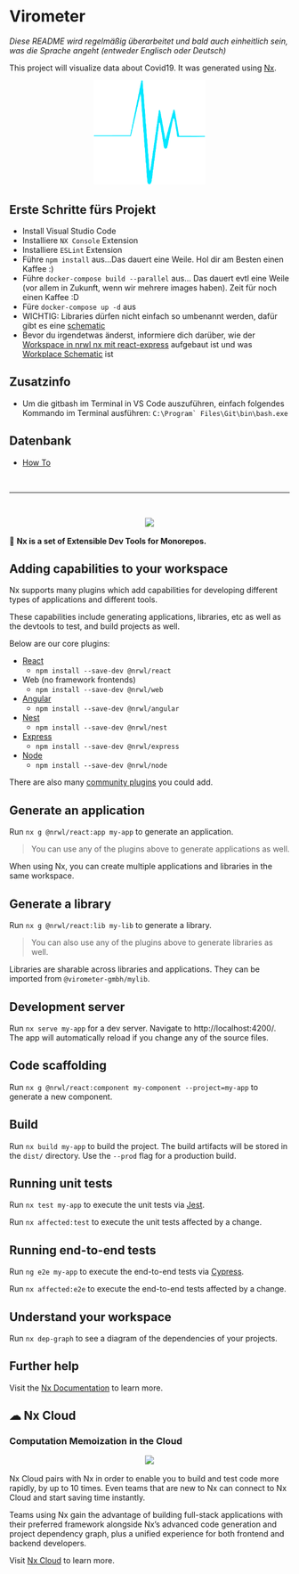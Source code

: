 # Virometer

_Diese README wird regelmäßig überarbeitet und bald auch einheitlich sein, was die Sprache angeht (entweder Englisch oder Deutsch)_

This project will visualize data about Covid19. It was generated using [Nx](https://nx.dev).

<p align="center"><img src="apps/virometer/src/assets/virometerLogo.png" width="200"></p>

## Erste Schritte fürs Projekt

- Install Visual Studio Code
- Installiere `NX Console` Extension
- Installiere `ESLint` Extension
- Führe `npm install` aus...Das dauert eine Weile. Hol dir am Besten einen Kaffee :)
- Führe `docker-compose build --parallel` aus... Das dauert evtl eine Weile (vor allem in Zukunft, wenn wir mehrere images haben). Zeit für noch einen Kaffee :D
- Füre `docker-compose up -d` aus
- WICHTIG: Libraries dürfen nicht einfach so umbenannt werden, dafür gibt es eine [schematic](https://github.com/nrwl/nx/issues/2001)
- Bevor du irgendetwas änderst, informiere dich darüber, wie der [Workspace in nrwl nx mit react-express](https://nx.dev/latest/react/workspace/workspace-overview) aufgebaut ist und was [Workplace Schematic](https://nx.dev/latest/react/workspace/schematics/using-schematics) ist

## Zusatzinfo

- Um die gitbash im Terminal in VS Code auszuführen, einfach folgendes Kommando im Terminal ausführen: `` C:\Program` Files\Git\bin\bash.exe ``

## Datenbank

- [How To](https://confluence-student.it.hs-heilbronn.de/display/LAPSW2020WiSeTeam3/LABSW20T3-39+-+feat%28db%29%3A+datenbank+aufsetzen)

&nbsp;&nbsp;

---

&nbsp;&nbsp;

<p align="center"><img src="https://raw.githubusercontent.com/nrwl/nx/master/images/nx-logo.png" width="250"></p>

🔎 **Nx is a set of Extensible Dev Tools for Monorepos.**

## Adding capabilities to your workspace

Nx supports many plugins which add capabilities for developing different types of applications and different tools.

These capabilities include generating applications, libraries, etc as well as the devtools to test, and build projects as well.

Below are our core plugins:

- [React](https://reactjs.org)
  - `npm install --save-dev @nrwl/react`
- Web (no framework frontends)
  - `npm install --save-dev @nrwl/web`
- [Angular](https://angular.io)
  - `npm install --save-dev @nrwl/angular`
- [Nest](https://nestjs.com)
  - `npm install --save-dev @nrwl/nest`
- [Express](https://expressjs.com)
  - `npm install --save-dev @nrwl/express`
- [Node](https://nodejs.org)
  - `npm install --save-dev @nrwl/node`

There are also many [community plugins](https://nx.dev/nx-community) you could add.

## Generate an application

Run `nx g @nrwl/react:app my-app` to generate an application.

> You can use any of the plugins above to generate applications as well.

When using Nx, you can create multiple applications and libraries in the same workspace.

## Generate a library

Run `nx g @nrwl/react:lib my-lib` to generate a library.

> You can also use any of the plugins above to generate libraries as well.

Libraries are sharable across libraries and applications. They can be imported from `@virometer-gmbh/mylib`.

## Development server

Run `nx serve my-app` for a dev server. Navigate to http://localhost:4200/. The app will automatically reload if you change any of the source files.

## Code scaffolding

Run `nx g @nrwl/react:component my-component --project=my-app` to generate a new component.

## Build

Run `nx build my-app` to build the project. The build artifacts will be stored in the `dist/` directory. Use the `--prod` flag for a production build.

## Running unit tests

Run `nx test my-app` to execute the unit tests via [Jest](https://jestjs.io).

Run `nx affected:test` to execute the unit tests affected by a change.

## Running end-to-end tests

Run `ng e2e my-app` to execute the end-to-end tests via [Cypress](https://www.cypress.io).

Run `nx affected:e2e` to execute the end-to-end tests affected by a change.

## Understand your workspace

Run `nx dep-graph` to see a diagram of the dependencies of your projects.

## Further help

Visit the [Nx Documentation](https://nx.dev) to learn more.

## ☁ Nx Cloud

### Computation Memoization in the Cloud

<p align="center"><img src="https://raw.githubusercontent.com/nrwl/nx/master/images/nx-cloud-card.png"></p>

Nx Cloud pairs with Nx in order to enable you to build and test code more rapidly, by up to 10 times. Even teams that are new to Nx can connect to Nx Cloud and start saving time instantly.

Teams using Nx gain the advantage of building full-stack applications with their preferred framework alongside Nx’s advanced code generation and project dependency graph, plus a unified experience for both frontend and backend developers.

Visit [Nx Cloud](https://nx.app/) to learn more.
